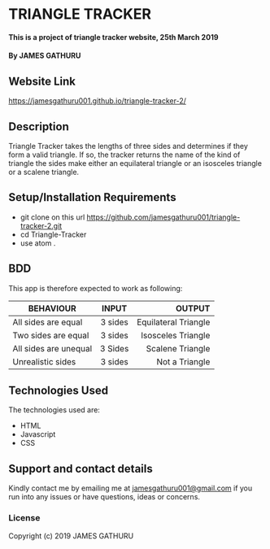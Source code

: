 # TRIANGLE TRACKER
#### This is  a project of triangle tracker website, 25th March 2019
#### By JAMES GATHURU
## Website Link
https://jamesgathuru001.github.io/triangle-tracker-2/
## Description
Triangle Tracker takes the lengths of three sides and determines if they form a valid triangle. If so, the tracker returns the name of the kind of triangle the sides make either an equilateral triangle or an isosceles triangle or a scalene triangle.
## Setup/Installation Requirements
* git clone on this url https://github.com/jamesgathuru001/triangle-tracker-2.git
* cd Triangle-Tracker
* use atom .
## BDD
This app is therefore expected to work as following:

| BEHAVIOUR              | INPUT         | OUTPUT                  |
| -----------------------|:-------------:| -----------------------:|
| All sides are equal    | 3 sides       | Equilateral Triangle    |
| Two sides are equal    | 3 sides       |   Isosceles Triangle    |
| All sides are unequal  | 3 Sides       |    Scalene Triangle     |
| Unrealistic sides      | 3 sides       |    Not a Triangle       |  
## Technologies Used
The technologies used are:
* HTML
* Javascript
* CSS
## Support and contact details
Kindly contact me by emailing me at jamesgathuru001@gmail.com if you run into any issues or have questions, ideas or concerns.
### License
Copyright (c) 2019 JAMES GATHURU
